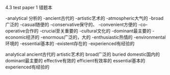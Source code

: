 4.3 test paper 1 错题本

-analytical 分析的
-ancient古代的
-artistic艺术的
-atmospheric大气的
-broad广泛的
-casual随便的
-conservative保守的、
-convenient方便的
-co-operative合作的
-crucial至关重要的
-cultural文化的
-dominant最主要的
-economic经济的
-enormous广泛的，大的
-enthusiastic热情的
-environmental环境的
-essential基本的
-existent存在的
-experienced有经验的

analytical 
ancient古代的
artistic艺术的
broad广泛的
buried
domestic国内的
dominant最主要的
effective有效的
efficient有效率的
essential基本的
experienced有经验的


